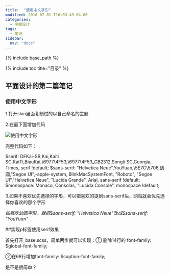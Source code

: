 ```yaml
---
title:  "使用中文字形"
modified: 2018-07-01 T16:03:49-04:00
categories: 
  - 平面设计
tags:
  - 笔记
sidebar:
  nav: "docs"
---
```


{% include base_path %}

{% include toc title="目录" %}

 	
## 平面设计的第二篇笔记
 	
### 使用中文字形

1.打开skin里面复制过的以自己命名的主题

2.在最下面增加代码

![使用中文字形](https://gitee.com/NFUNM030/minimal-mistakes/raw/master/images/%E4%BD%BF%E7%94%A8%E4%B8%AD%E6%96%87%E5%AD%97%E5%BD%A2.png)

 完整代码如下：	
 
 $serif: DFKai-SB,Kai,Kaiti SC,KaiTi,BiauKai,\\6977\4F53,\\6977\4F53_GB2312,Songti SC,Georgia, Times, serif !default;
$sans-serif: "Helvetica Neue",YouYuan,\\5E7C\5706,幼圆,"Segoe UI",-apple-system, BlinkMacSystemFont, "Roboto", "Segoe UI","Helvetica Neue", "Lucida Grande", Arial, sans-serif !default;
$monospace: Monaco, Consolas, "Lucida Console", monospace !default;	

3.如果不喜欢优先选择的字形，可以把喜欢的提到sans-serif后，网站就会优先选择你喜欢的那个字形

*如喜欢幼圆字形，就把$sans-serif: "Helvetica Neue"改成$sans-serif: "YouYuan"*

##实现p标签使用serif效果

首先打开_base.scss，简单两步就可以实现：① 删除14行的 font-family: $global-font-family;

②在68行增加font-family: $caption-font-family;

是不是很简单？